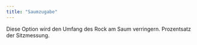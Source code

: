 ```yaml
---
title: "Saumzugabe"
---
```


Diese Option wird den Umfang des Rock am Saum verringern. Prozentsatz der Sitzmessung.




